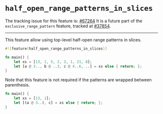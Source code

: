 # `half_open_range_patterns_in_slices`

The tracking issue for this feature is: [#67264]
It is a future part of the `exclusive_range_pattern` feature,
tracked at [#37854].

[#67264]: https://github.com/rust-lang/rust/issues/67264
[#37854]: https://github.com/rust-lang/rust/issues/37854
-----

This feature allow using top-level half-open range patterns in slices.

```rust
#![feature(half_open_range_patterns_in_slices)]

fn main() {
    let xs = [13, 1, 5, 2, 3, 1, 21, 8];
    let [a @ 3.., b @ ..3, c @ 4..6, ..] = xs else { return; };
}
```

Note that this feature is not required if the patterns are wrapped between parenthesis.

```rust
fn main() {
    let xs = [13, 1];
    let [(a @ 3..), c] = xs else { return; };
}
```

